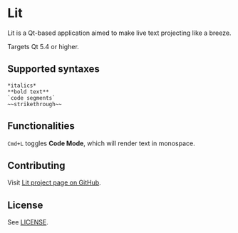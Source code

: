 Lit
===

Lit is a Qt-based application aimed to make live text projecting like a breeze.

Targets Qt 5.4 or higher.

Supported syntaxes
------------------
```
*italics*
**bold text**
`code segments`
~~strikethrough~~
```

Functionalities
---------------

`Cmd+L` toggles **Code Mode**, which will render text in monospace.


Contributing
------------

Visit [Lit project page on GitHub](https://github.com/rschiang/lit-app).


License
-------

See [LICENSE](LICENSE.md).
